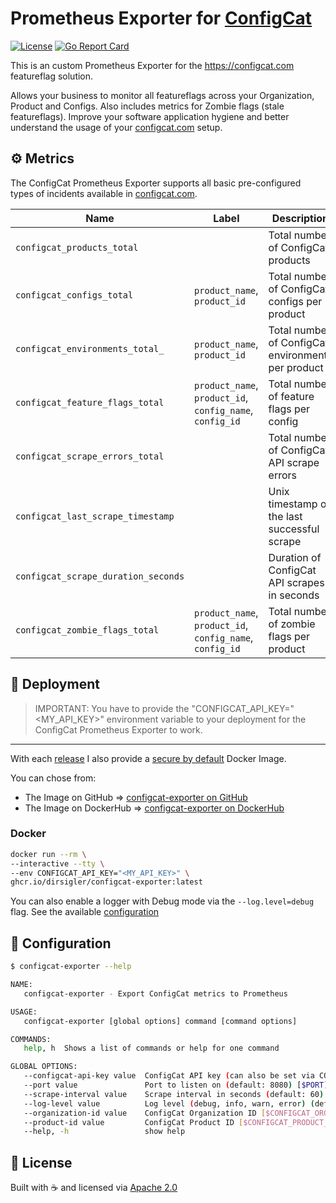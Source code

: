# Prometheus Exporter for [ConfigCat](https://configcat.com)

[![License](https://img.shields.io/badge/License-Apache_2.0-blue.svg)](https://opensource.org/licenses/Apache-2.0)
[![Go Report Card](https://goreportcard.com/badge/github.com/dirsigler/configcat-exporter)](https://goreportcard.com/report/github.com/dirsigler/configcat-exporter)

This is an custom Prometheus Exporter for the https://configcat.com featureflag solution.

Allows your business to monitor all featureflags across your Organization, Product and Configs.
Also includes metrics for Zombie flags (stale featureflags).
Improve your software application hygiene and better understand the usage of your [configcat.com](https://configcat.com) setup.

## ⚙️ Metrics

The ConfigCat Prometheus Exporter supports all basic pre-configured types of incidents available in [configcat.com](https://configcat.com).

| Name                                | Label                                                    | Description                                        |
| ----------------------------------- | -------------------------------------------------------- | -------------------------------------------------- |
| `configcat_products_total`          |                                                          | Total number of ConfigCat products                 |
| `configcat_configs_total`           | `product_name`, `product_id`                             | Total number of ConfigCat configs per product      |
| `configcat_environments_total_`     | `product_name`, `product_id`                             | Total number of ConfigCat environments per product |
| `configcat_feature_flags_total`     | `product_name`, `product_id`, `config_name`, `config_id` | Total number of feature flags per config           |
| `configcat_scrape_errors_total`     |                                                          | Total number of ConfigCat API scrape errors        |
| `configcat_last_scrape_timestamp`   |                                                          | Unix timestamp of the last successful scrape       |
| `configcat_scrape_duration_seconds` |                                                          | Duration of ConfigCat API scrapes in seconds       |
| `configcat_zombie_flags_total`      | `product_name`, `product_id`, `config_name`, `config_id` | Total number of zombie flags per product           |

## 🚀 Deployment

> IMPORTANT: You have to provide the "CONFIGCAT_API_KEY="<MY_API_KEY>" environment variable to your deployment for the ConfigCat Prometheus Exporter to work.

---

With each [release](https://github.com/dirsigler/configcat-exporter/releases) I also provide a [secure by default](https://www.chainguard.dev/chainguard-images) Docker Image.

You can chose from:

- The Image on GitHub => [configcat-exporter on GitHub](https://github.com/dirsigler/configcat-exporter/pkgs/container/configcat-exporter)
- The Image on DockerHub => [configcat-exporter on DockerHub](https://hub.docker.com/repository/docker/dirsigler/configcat-exporter/general)

### Docker

```sh
docker run --rm \
--interactive --tty \
--env CONFIGCAT_API_KEY="<MY_API_KEY>" \
ghcr.io/dirsigler/configcat-exporter:latest
```

You can also enable a logger with Debug mode via the `--log.level=debug` flag.
See the available [configuration](#🚩-configuration)

## 🚩 Configuration

```sh
$ configcat-exporter --help

NAME:
   configcat-exporter - Export ConfigCat metrics to Prometheus

USAGE:
   configcat-exporter [global options] command [command options]

COMMANDS:
   help, h  Shows a list of commands or help for one command

GLOBAL OPTIONS:
   --configcat-api-key value  ConfigCat API key (can also be set via CONFIGCAT_API_KEY env var) [$CONFIGCAT_API_KEY]
   --port value               Port to listen on (default: 8080) [$PORT]
   --scrape-interval value    Scrape interval in seconds (default: 60) [$SCRAPE_INTERVAL]
   --log-level value          Log level (debug, info, warn, error) (default: "info") [$LOG_LEVEL]
   --organization-id value    ConfigCat Organization ID [$CONFIGCAT_ORGANIZATION_ID]
   --product-id value         ConfigCat Product ID [$CONFIGCAT_PRODUCT_ID]
   --help, -h                 show help
```

## 📝 License

Built with ☕️ and licensed via [Apache 2.0](./LICENSE)
